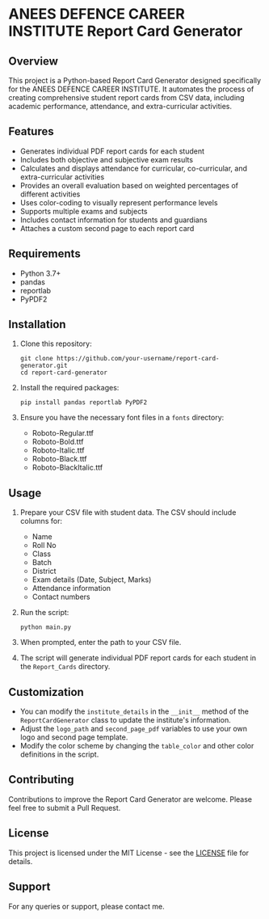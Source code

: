# ANEES DEFENCE CAREER INSTITUTE Report Card Generator

## Overview

This project is a Python-based Report Card Generator designed specifically for the ANEES DEFENCE CAREER INSTITUTE. It automates the process of creating comprehensive student report cards from CSV data, including academic performance, attendance, and extra-curricular activities.

## Features

- Generates individual PDF report cards for each student
- Includes both objective and subjective exam results
- Calculates and displays attendance for curricular, co-curricular, and extra-curricular activities
- Provides an overall evaluation based on weighted percentages of different activities
- Uses color-coding to visually represent performance levels
- Supports multiple exams and subjects
- Includes contact information for students and guardians
- Attaches a custom second page to each report card

## Requirements

- Python 3.7+
- pandas
- reportlab
- PyPDF2

## Installation

1. Clone this repository:
   ```
   git clone https://github.com/your-username/report-card-generator.git
   cd report-card-generator
   ```

2. Install the required packages:
   ```
   pip install pandas reportlab PyPDF2
   ```

3. Ensure you have the necessary font files in a `fonts` directory:
   - Roboto-Regular.ttf
   - Roboto-Bold.ttf
   - Roboto-Italic.ttf
   - Roboto-Black.ttf
   - Roboto-BlackItalic.ttf

## Usage

1. Prepare your CSV file with student data. The CSV should include columns for:
   - Name
   - Roll No
   - Class
   - Batch
   - District
   - Exam details (Date, Subject, Marks)
   - Attendance information
   - Contact numbers

2. Run the script:
   ```
   python main.py
   ```

3. When prompted, enter the path to your CSV file.

4. The script will generate individual PDF report cards for each student in the `Report_Cards` directory.

## Customization

- You can modify the `institute_details` in the `__init__` method of the `ReportCardGenerator` class to update the institute's information.
- Adjust the `logo_path` and `second_page_pdf` variables to use your own logo and second page template.
- Modify the color scheme by changing the `table_color` and other color definitions in the script.

## Contributing

Contributions to improve the Report Card Generator are welcome. Please feel free to submit a Pull Request.

## License

This project is licensed under the MIT License - see the [LICENSE](LICENSE) file for details.

## Support

For any queries or support, please contact me.
